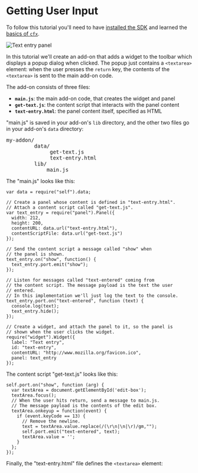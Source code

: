 <!-- This Source Code Form is subject to the terms of the Mozilla Public
   - License, v. 2.0. If a copy of the MPL was not distributed with this
   - file, You can obtain one at http://mozilla.org/MPL/2.0/. -->

# Getting User Input #

To follow this tutorial you'll need to have
[installed the SDK](dev-guide/addon-development/tutorials/installation.html)
and learned the
[basics of `cfx`](dev-guide/addon-development/tutorials/getting-started-with-cfx.html).

<img class="image-right" src="static-files/media/screenshots/text-entry-panel.png"
alt="Text entry panel">

In this tutorial we'll create an add-on that adds a widget to the toolbar
which displays a popup dialog when clicked. The popup just contains a
`<textarea>` element: when the user presses the `return` key, the contents
of the `<textarea>` is sent to the main add-on code.



The add-on consists of three files:

* **`main.js`**: the main add-on code, that creates the widget and panel
* **`get-text.js`**: the content script that interacts with the panel content
* **`text-entry.html`**: the panel content itself, specified as HTML

"main.js" is saved in your add-on's `lib` directory, and the other two files
go in your add-on's `data` directory:

<pre>
my-addon/
         data/
              get-text.js
              text-entry.html
         lib/
             main.js
</pre>

The "main.js" looks like this:

    var data = require("self").data;

    // Create a panel whose content is defined in "text-entry.html".
    // Attach a content script called "get-text.js".
    var text_entry = require("panel").Panel({
      width: 212,
      height: 200,
      contentURL: data.url("text-entry.html"),
      contentScriptFile: data.url("get-text.js")
    });

    // Send the content script a message called "show" when
    // the panel is shown.
    text_entry.on("show", function() {
      text_entry.port.emit("show");
    });

    // Listen for messages called "text-entered" coming from
    // the content script. The message payload is the text the user
    // entered.
    // In this implementation we'll just log the text to the console.
    text_entry.port.on("text-entered", function (text) {
      console.log(text);
      text_entry.hide();
    });

    // Create a widget, and attach the panel to it, so the panel is
    // shown when the user clicks the widget.
    require("widget").Widget({
      label: "Text entry",
      id: "text-entry",
      contentURL: "http://www.mozilla.org/favicon.ico",
      panel: text_entry
    });

The content script "get-text.js" looks like this:

    self.port.on("show", function (arg) {
      var textArea = document.getElementById('edit-box');
      textArea.focus();
      // When the user hits return, send a message to main.js.
      // The message payload is the contents of the edit box.
      textArea.onkeyup = function(event) {
        if (event.keyCode == 13) {
          // Remove the newline.
          text = textArea.value.replace(/(\r\n|\n|\r)/gm,"");
          self.port.emit("text-entered", text);
          textArea.value = '';
        }
      };
    });

Finally, the "text-entry.html" file defines the `<textarea>` element:

<script type="syntaxhighlighter" class="brush: html"><![CDATA[
<!DOCTYPE html PUBLIC "-//W3C//DTD XHTML 1.0 Strict//EN"
"http://www.w3.org/TR/xhtml1/DTD/xhtml1-strict.dtd">

<html xmlns="http://www.w3.org/1999/xhtml" xml:lang="en">

<head>
  <style type="text/css" media="all">
    textarea {
      margin: 10px;
    }
  </style>
</head>

<body>
  <textarea rows="10" cols="20" id="edit-box"></textarea>
</body>

</html>
]]>
</script>

